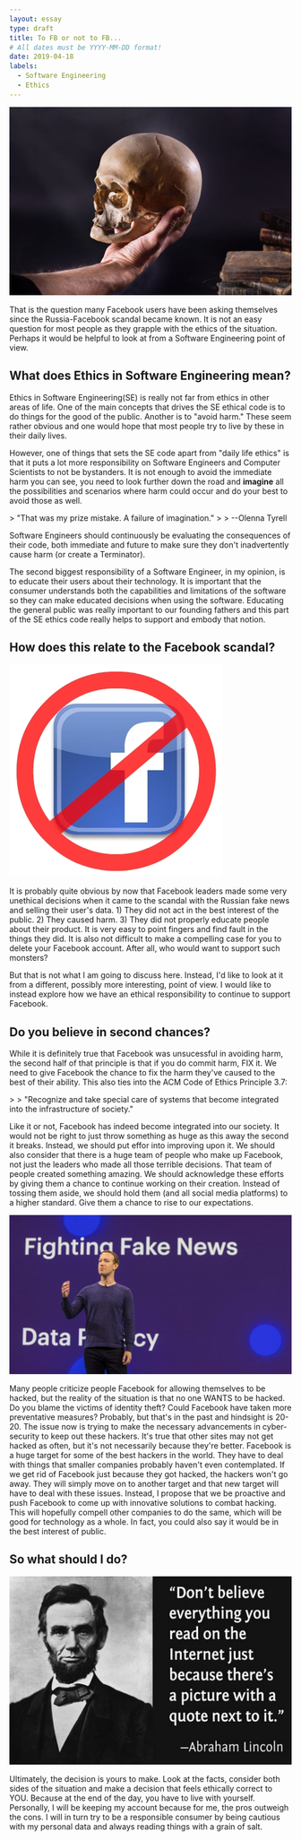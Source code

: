 ```yaml
---
layout: essay
type: draft
title: To FB or not to FB...
# All dates must be YYYY-MM-DD format!
date: 2019-04-18
labels:
  - Software Engineering
  - Ethics
---
```


<img class="ui small left rounded floated image" src="../images/to-be-or-not.jpg">

<p>
That is the question many Facebook users have been asking themselves since the Russia-Facebook scandal became known.  It is not an easy question for most people as they grapple with the ethics of the situation.  Perhaps it would be helpful to look at from a Software Engineering point of view.
</p> 

## What does Ethics in Software Engineering mean? 

<p>
Ethics in Software Engineering(SE) is really not far from ethics in other areas of life.  One of the main concepts that drives the SE ethical code is to do things for the good of the public.  Another is to "avoid harm."  These seem rather obvious and one would hope that most people try to live by these in their daily lives.
</p>
<p>
However, one of things that sets the SE code apart from "daily life ethics" is that it puts a lot more responsibility on Software Engineers and Computer Scientists to not be bystanders.  It is not enough to avoid the immediate harm you can see, you need to look further down the road and <b>imagine</b> all the possibilities and scenarios where harm could occur and do your best to avoid those as well.  
</p>
> "That was my prize mistake. A failure of imagination."
> > --Olenna Tyrell
<p>
Software Engineers should continuously be evaluating the consequences of their code, both immediate and future to make sure they don't inadvertently cause harm (or create a Terminator).
</p>
<p>
The second biggest responsibility of a Software Engineer, in my opinion, is to educate their users about their technology.  It is important that the consumer understands both the capabilities and limitations of the software so they can make educated decisions when using the software.  Educating the general public was really important to our founding fathers and this part of the SE ethics code really helps to support and embody that notion.
</p>


## How does this relate to the Facebook scandal?

<img class="ui small right circular floated image" src="../images/no-fb.jpg">
<p>
It is probably quite obvious by now that Facebook leaders made some very unethical decisions when it came to the scandal with the Russian fake news and selling their user's data.  1) They did not act in the best interest of the public. 2) They caused harm. 3) They did not properly educate people about their product.  It is very easy to point fingers and find fault in the things they did.  It is also not difficult to make a compelling case for you to delete your Facebook account.  After all, who would want to support such monsters?  
</p>
<p>
But that is not what I am going to discuss here.  Instead, I'd like to look at it from a different, possibly more interesting, point of view.  I would like to instead explore how we have an ethical responsibility to continue to support Facebook.
</p>

## Do you believe in second chances?
<p>
While it is definitely true that Facebook was unsucessful in avoiding harm, the second half of that principle is that if you do commit harm, FIX it.  We need to give Facebook the chance to fix the harm they've caused to the best of their ability.  This also ties into the ACM Code of Ethics Principle 3.7:
</p>
> > "Recognize and take special care of systems that become integrated into the infrastructure of society."
<p>
Like it or not, Facebook has indeed become integrated into our society.  It would not be right to just throw something as huge as this away the second it breaks.  Instead, we should put effor into improving upon it.  We should also consider that there is a huge team of people who make up Facebook, not just the leaders who made all those terrible decisions.  That team of people created something amazing.  We should acknowledge these efforts by giving them a chance to continue working on their creation.  Instead of tossing them aside, we should hold them (and all social media platforms) to a higher standard.  Give them a chance to rise to our expectations.
</p>
<img class="ui medium left rounded floated image" src="../images/mz-fake-news.jpg">
<p>
Many people criticize people Facebook for allowing themselves to be hacked, but the reality of the situation is that no one WANTS to be hacked.  Do you blame the victims of identity theft?  Could Facebook have taken more preventative measures?  Probably, but that's in the past and hindsight is 20-20.  The issue now is trying to make the necessary advancements in cyber-security to keep out these hackers.  It's true that other sites may not get hacked as often, but it's not necessarily because they're better.  Facebook is a huge target for some of the best hackers in the world.  They have to deal with things that smaller companies probably haven't even contemplated.  If we get rid of Facebook just because they got hacked, the hackers won't go away. They will simply move on to another target and that new target will have to deal with these issues.  Instead, I propose that we be proactive and push Facebook to come up with innovative solutions to combat hacking.  This will hopefully compell other companies to do the same, which will be good for technology as a whole.  In fact, you could also say it would be in the best interest of public. 
</p>


## So what should I do?
<img class="ui medium right rounded floated image" src="../images/abe-lincoln-internet.jpeg">
<p>
Ultimately, the decision is yours to make.  Look at the facts, consider both sides of the situation and make a decision that feels ethically correct to YOU.  Because at the end of the day, you have to live with yourself.  Personally, I will be keeping my account because for me, the pros outweigh the cons. I will in turn try to be a responsible consumer by being cautious with my personal data and always reading things with a grain of salt.
</p>


